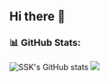 ## Hi there 👋 

### 📊 GitHub Stats:

![SSK's GitHub stats](https://github-readme-stats.vercel.app/api?username=ssk-amoga&show_icons=true&theme=great-gatsby&border_radius=12&bg_color=135,222223,000000&hide_border=true)
![](https://github-readme-stats.vercel.app/api/top-langs/?username=ssk-amoga&theme=great-gatsby&hide_border=true&layout=compact&card_width=495&border_radius=12&bg_color=135,222223,000000&hide=css,html,scss)

<!--
**ssk-amoga/ssk-amoga** is a ✨ _special_ ✨ repository because its `README.md` (this file) appears on your GitHub profile.

Here are some ideas to get you started:

- 🔭 I’m currently working on ...
- 🌱 I’m currently learning ...
- 👯 I’m looking to collaborate on ...
- 🤔 I’m looking for help with ...
- 💬 Ask me about ...
- 📫 How to reach me: ...
- 😄 Pronouns: ...
- ⚡ Fun fact: ...
-->
